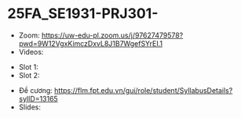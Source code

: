 # 25FA_SE1931-PRJ301-
- Zoom: https://uw-edu-pl.zoom.us/j/97627479578?pwd=9W12VgxKimczDxvL8J1B7WgefSYrEI.1
- Videos:
+ Slot 1:
+ Slot 2:

- Đề cương: https://flm.fpt.edu.vn/gui/role/student/SyllabusDetails?sylID=13165
- Slides: 
  
